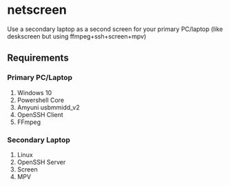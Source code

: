 # netscreen

Use a secondary laptop as a second screen for your primary PC/laptop (like deskscreen but using ffmpeg+ssh+screen+mpv)

## Requirements

### Primary PC/Laptop

1. Windows 10
2. Powershell Core
3. Amyuni usbmmidd_v2
4. OpenSSH Client
5. FFmpeg

### Secondary Laptop

1. Linux
2. OpenSSH Server
3. Screen
4. MPV


